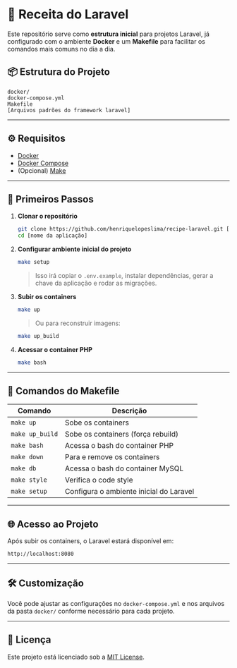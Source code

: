 # 📘 Receita do Laravel

Este repositório serve como **estrutura inicial** para projetos Laravel, já configurado com o ambiente **Docker** e um **Makefile** para facilitar os comandos mais comuns no dia a dia.

## 📦 Estrutura do Projeto

```
docker/
docker-compose.yml
Makefile
[Arquivos padrões do framework laravel]
```

---

## ⚙️ Requisitos

- [Docker](https://www.docker.com/)
- [Docker Compose](https://docs.docker.com/compose/)
- (Opcional) [Make](https://www.gnu.org/software/make/)

---

## 🌱 Primeiros Passos

1. **Clonar o repositório**
   ```bash
   git clone https://github.com/henriquelopeslima/recipe-laravel.git [nome da aplicação]
   cd [nome da aplicação]
   ```

2. **Configurar ambiente inicial do projeto**
   ```bash
   make setup
   ```
   > Isso irá copiar o `.env.example`, instalar dependências, gerar a chave da aplicação e rodar as migrações.

3. **Subir os containers**
   ```bash
   make up
   ```
   > Ou para reconstruir imagens:
   ```bash
   make up_build
   ```

4. **Acessar o container PHP**
   ```bash
   make bash
   ```

---

## 📜 Comandos do Makefile

| Comando         | Descrição                               |
|-----------------|-----------------------------------------|
| `make up`       | Sobe os containers                      |
| `make up_build` | Sobe os containers (força rebuild)      |
| `make bash`     | Acessa o bash do container PHP          |
| `make down`     | Para e remove os containers             |
| `make db`       | Acessa o bash do container MySQL        |
| `make style`    | Verifica o code style                   |
| `make setup`    | Configura o ambiente inicial do Laravel |

---

## 🌐 Acesso ao Projeto

Após subir os containers, o Laravel estará disponível em:
```
http://localhost:8080
```

---

## 🛠️ Customização

Você pode ajustar as configurações no `docker-compose.yml` e nos arquivos da pasta `docker/` conforme necessário para cada projeto.

---

## 📄 Licença

Este projeto está licenciado sob a [MIT License](LICENSE).
